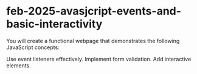 # feb-2025-avasjcript-events-and-basic-interactivity
You will create a functional webpage that demonstrates the following JavaScript concepts:

Use event listeners effectively.
Implement form validation.
Add interactive elements.
